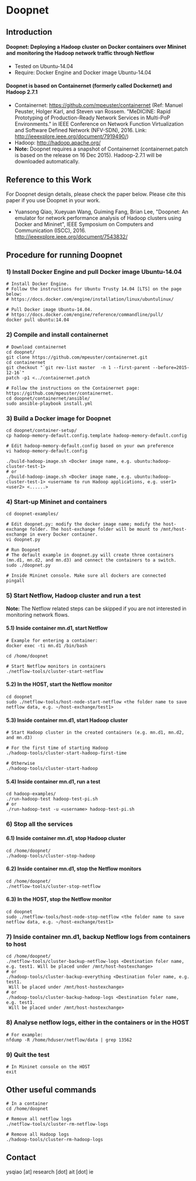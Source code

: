 Doopnet
=======

## Introduction
#### Doopnet: Deploying a Hadoop cluster on Docker containers over Mininet and monitoring the Hadoop network traffic through Netflow
* Tested on Ubuntu-14.04
* Require: Docker Engine and Docker image Ubuntu-14.04

#### Doopnet is based on Containernet (formerly called Dockernet) and Hadoop 2.7.1 
* Containernet: https://github.com/mpeuster/containernet (Ref: Manuel Peuster, Holger Karl, and Steven van Rossem. "MeDICINE: Rapid Prototyping of Production-Ready Network Services in Multi-PoP Environments." in IEEE Conference on Network Function Virtualization and Software Defined Network (NFV-SDN), 2016. Link: http://ieeexplore.ieee.org/document/7919490/)
* Hadoop: http://hadoop.apache.org/
* **Note:** Doopnet requires a snapshot of Containernet (containernet.patch is based on the release on 16 Dec 2015). Hadoop-2.7.1 will be downloaded automatically.  

## Reference to this Work
For Doopnet design details, please check the paper below. Please cite this paper if you use Doopnet in your work. 
* Yuansong Qiao, Xueyuan Wang, Guiming Fang, Brian Lee, "Doopnet: An emulator for network performance analysis of Hadoop clusters using Docker and Mininet", IEEE Symposium on Computers and Communication (ISCC), 2016. http://ieeexplore.ieee.org/document/7543832/

## Procedure for running Doopnet

### 1) Install Docker Engine and pull Docker image Ubuntu-14.04
```
# Install Docker Engine. 
# Follow the instructions for Ubuntu Trusty 14.04 [LTS] on the page below:
# https://docs.docker.com/engine/installation/linux/ubuntulinux/

# Pull Docker image Ubuntu-14.04. 
# https://docs.docker.com/engine/reference/commandline/pull/
docker pull ubuntu:14.04
```

### 2) Compile and install containernet
```
# Download containernet
cd doopnet/
git clone https://github.com/mpeuster/containernet.git
cd containernet
git checkout "`git rev-list master  -n 1 --first-parent --before=2015-12-16`"
patch -p1 <../containernet.patch

# Follow the instructions on the Containernet page: https://github.com/mpeuster/containernet. 
cd doopnet/containernet/ansible/
sudo ansible-playbook install.yml 
```

### 3) Build a Docker image for Doopnet 
```
cd doopnet/container-setup/
cp hadoop-memory-default.config.template hadoop-memory-default.config

# Edit hadoop-memory-default.config based on your own preference
vi hadoop-memory-default.config

./build-hadoop-image.sh <Docker image name, e.g. ubuntu:hadoop-cluster-test-1>
# or 
./build-hadoop-image.sh <Docker image name, e.g. ubuntu:hadoop-cluster-test-1> <username to run Hadoop applications, e.g. user1> <user2> <......>
```

### 4) Start-up Mininet and containers
```
cd doopnet-examples/

# Edit doopnet.py: modify the docker image name; modify the host-exchange folder. The host-exchange folder will be mount to /mnt/host-exchange in every Docker container. 
vi doopnet.py

# Run Doopnet
# The default example in doopnet.py will create three containers (mn.d1, mn.d2, and mn.d3) and connect the containers to a switch.
sudo ./doopnet.py

# Inside Mininet console. Make sure all dockers are connected
pingall
```

### 5) Start Netflow, Hadoop cluster and run a test 

**Note:** The Netflow related steps can be skipped if you are not interested in monitoring network flows.

#### 5.1) Inside container mn.d1, start Netflow
```
# Example for entering a container:
docker exec -ti mn.d1 /bin/bash

cd /home/doopnet

# Start Netflow monitors in containers
./netflow-tools/cluster-start-netflow
```

#### 5.2) In the HOST, start the Netflow monitor
```
cd doopnet
sudo ./netflow-tools/host-node-start-netflow <the folder name to save netflow data, e.g. ~/host-exchange/test1>
```

#### 5.3) Inside container mn.d1, start Hadoop cluster
```
# Start Hadoop cluster in the created containers (e.g. mn.d1, mn.d2, and mn.d3)

# For the first time of starting Hadoop
./hadoop-tools/cluster-start-hadoop-first-time

# Otherwise
./hadoop-tools/cluster-start-hadoop
```

#### 5.4) Inside container mn.d1, run a test
```
cd hadoop-examples/
./run-hadoop-test hadoop-test-pi.sh
# or 
./run-hadoop-test -u <username> hadoop-test-pi.sh
```

### 6) Stop all the services

#### 6.1) Inside container mn.d1, stop Hadoop cluster
```
cd /home/doopnet/
./hadoop-tools/cluster-stop-hadoop
```

#### 6.2) Inside container mn.d1, stop the Netflow monitors
```
cd /home/doopnet/
./netflow-tools/cluster-stop-netflow
```

#### 6.3) In the HOST, stop the Netflow monitor
```
cd doopnet
sudo ./netflow-tools/host-node-stop-netflow <the folder name to save netflow data, e.g. ~/host-exchange/test1>
```

### 7) Inside container mn.d1, backup Netflow logs from containers to host
```
cd /home/doopnet/
./netflow-tools/cluster-backup-netflow-logs <Destination foler name, e.g. test1. Will be placed under /mnt/host-hostexchange>
# or 
./hadoop-tools/cluster-backup-everything <Destination foler name, e.g. test1.
 Will be placed under /mnt/host-hostexchange>
# or
./hadoop-tools/cluster-backup-hadoop-logs <Destination foler name, e.g. test1.
 Will be placed under /mnt/host-hostexchange>
```

### 8) Analyse netflow logs, either in the containers or in the HOST 
```
# For example:
nfdump -R /home/hduser/netflow/data | grep 13562
```

### 9) Quit the test
```
# In Mininet console on the HOST
exit
```

## Other useful commands 
```
# In a container
cd /home/doopnet

# Remove all netflow logs
./netflow-tools/cluster-rm-netflow-logs

# Remove all Hadoop logs
./hadoop-tools/cluster-rm-hadoop-logs
```

## Contact
ysqiao [at] research [dot] ait [dot] ie

